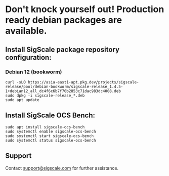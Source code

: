 # Don't knock yourself out! Production ready debian packages are available.

## Install SigScale package repository configuration:

### Debian 12 (bookworm)
	curl -sLO https://asia-east1-apt.pkg.dev/projects/sigscale-release/pool/debian-bookworm/sigscale-release_1.4.5-1+debian12_all_dc4f6c6b7f70b2853c71dac983dc4008.deb
	sudo dpkg -i sigscale-release_*.deb
	sudo apt update

## Install SigScale OCS Bench:
	sudo apt install sigscale-ocs-bench
	sudo systemctl enable sigscale-ocs-bench
	sudo systemctl start sigscale-ocs-bench
	sudo systemctl status sigscale-ocs-bench

## Support
Contact <support@sigscale.com> for further assistance.

